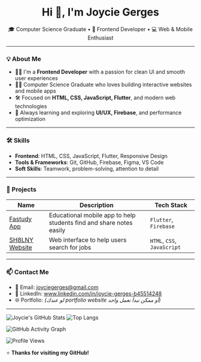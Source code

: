 <h1 align="center">Hi 👋, I'm Joycie Gerges</h1>

<p align="center">
  🎓 Computer Science Graduate • 🎨 Frontend Developer • 💻 Web & Mobile Enthusiast
</p>

---

### 💡 About Me

- 👩‍💻 I'm a **Frontend Developer** with a passion for clean UI and smooth user experiences  
- 👩‍🎓 Computer Science Graduate who loves building interactive websites and mobile apps  
- 🛠️ Focused on **HTML, CSS, JavaScript, Flutter**, and modern web technologies  
- 🌱 Always learning and exploring **UI/UX, Firebase**, and performance optimization

---

### 🛠️ Skills

- **Frontend**: HTML, CSS, JavaScript, Flutter, Responsive Design  
- **Tools & Frameworks**: Git, GitHub, Firebase, Figma, VS Code  
- **Soft Skills**: Teamwork, problem-solving, attention to detail

---

### 💼 Projects

| Name | Description | Tech Stack |
|------|-------------|------------|
| [Fastudy App](https://github.com/JoycieGerges/Fastudy-app) | Educational mobile app to help students find and share notes easily | `Flutter`, `Firebase` |
| [SH8LNY Website](https://github.com/JoycieGerges/SH8LNY-Website) | Web interface to help users search for jobs | `HTML`, `CSS`, `JavaScript` |


---

### 📫 Contact Me

- 📧 Email: joyciegerges@gmail.com
- 💼 LinkedIn: www.linkedin.com/in/joycie-gerges-b45514248
- 🌐 Portfolio: *(لو عندك portfolio website أو ممكن نبدأ نعمل واحد)*

---
![Joycie's GitHub Stats](https://github-readme-stats.vercel.app/api?username=JoycieGerges&show_icons=true&theme=radical)
![Top Langs](https://github-readme-stats.vercel.app/api/top-langs/?username=JoycieGerges&layout=compact&theme=radical)

![GitHub Activity Graph](https://github-readme-activity-graph.vercel.app/graph?username=JoycieGerges&theme=dracula)


![Profile Views](https://komarev.com/ghpvc/?username=JoycieGerges&color=blue)



⭐ **Thanks for visiting my GitHub!**

